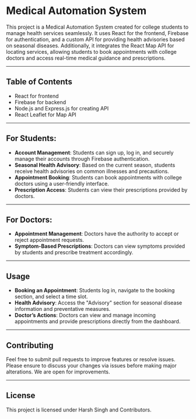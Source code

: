 # Medical Automation System

This project is a Medical Automation System created for college students to manage health services seamlessly. It uses React for the frontend, Firebase for authentication, and a custom API for providing health advisories based on seasonal diseases. Additionally, it integrates the React Map API for locating services, allowing students to book appointments with college doctors and access real-time medical guidance and prescriptions.

---

## Table of Contents
- React for frontend
- Firebase for backend
- Node.js and Express.js for creating API
- React Leaflet for Map API

---

## For Students:
- **Account Management**: Students can sign up, log in, and securely manage their accounts through Firebase authentication.
- **Seasonal Health Advisory**: Based on the current season, students receive health advisories on common illnesses and precautions.
- **Appointment Booking**: Students can book appointments with college doctors using a user-friendly interface.
- **Prescription Access**: Students can view their prescriptions provided by doctors.

---

## For Doctors:
- **Appointment Management**: Doctors have the authority to accept or reject appointment requests.
- **Symptom-Based Prescriptions**: Doctors can view symptoms provided by students and prescribe treatment accordingly.

---

## Usage

- **Booking an Appointment**: Students log in, navigate to the booking section, and select a time slot.
- **Health Advisory**: Access the "Advisory" section for seasonal disease information and preventative measures.
- **Doctor’s Actions**: Doctors can view and manage incoming appointments and provide prescriptions directly from the dashboard.

---

## Contributing

Feel free to submit pull requests to improve features or resolve issues. Please ensure to discuss your changes via issues before making major alterations. We are open for improvements.

---

## License

This project is licensed under Harsh Singh and Contributors.
